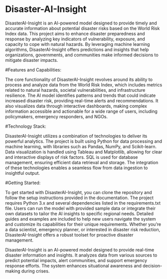 # Disaster-AI-Insight

DisasterAI-Insight is an AI-powered model designed to provide timely and accurate information about potential disaster risks based on the World Risk Index data. This project aims to enhance disaster preparedness and response by analyzing key indicators of vulnerability, exposure, and capacity to cope with natural hazards. By leveraging machine learning algorithms, DisasterAI-Insight offers predictions and insights that help organizations, governments, and communities make informed decisions to mitigate disaster impacts.

#Features and Capabilities:

The core functionality of DisasterAI-Insight revolves around its ability to process and analyze data from the World Risk Index, which includes metrics related to natural hazards, societal vulnerabilities, and infrastructure resilience. The AI model identifies patterns and trends that could indicate increased disaster risk, providing real-time alerts and recommendations. It also visualizes data through interactive dashboards, making complex information accessible and actionable for a wide range of users, including policymakers, emergency responders, and NGOs.

#Technology Stack:

DisasterAI-Insight utilizes a combination of technologies to deliver its powerful analytics. The project is built using Python for data processing and machine learning, with libraries such as Pandas, NumPy, and Scikit-learn. Data visualization is handled using Tableau and Matplotlib, allowing for clear and interactive displays of risk factors. SQL is used for database management, ensuring efficient data retrieval and storage. The integration of these technologies enables a seamless flow from data ingestion to insightful output.

#Getting Started:

To get started with DisasterAI-Insight, you can clone the repository and follow the setup instructions provided in the documentation. The project requires Python 3.x and several dependencies listed in the requirements.txt file. Users can run the model with provided sample data or integrate their own datasets to tailor the AI insights to specific regional needs. Detailed guides and examples are included to help new users navigate the system and customize its capabilities for their unique requirements. Whether you’re a data scientist, emergency planner, or interested in disaster risk reduction, DisasterAI-Insight offers a robust toolset for proactive disaster management.







DisasterAI-Insight is an AI-powered model designed to provide real-time disaster information and insights. It analyzes data from various sources to predict potential impacts, alert communities, and support emergency response efforts. The system enhances situational awareness and decision-making during crises.
